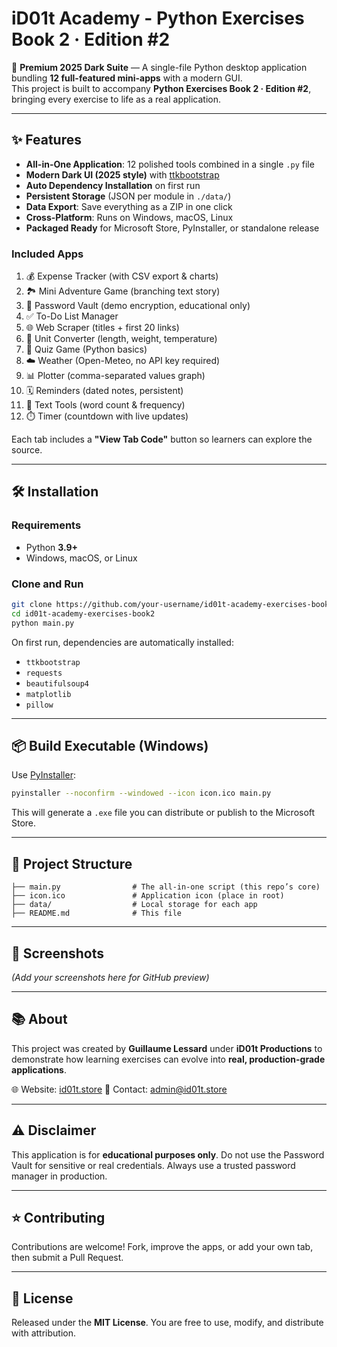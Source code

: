 # iD01t Academy - Python Exercises Book 2 · Edition #2

🚀 **Premium 2025 Dark Suite** — A single-file Python desktop application bundling **12 full-featured mini-apps** with a modern GUI.  
This project is built to accompany **Python Exercises Book 2 · Edition #2**, bringing every exercise to life as a real application.

---

## ✨ Features

- **All-in-One Application**: 12 polished tools combined in a single `.py` file
- **Modern Dark UI (2025 style)** with [ttkbootstrap](https://github.com/israel-dryer/ttkbootstrap)  
- **Auto Dependency Installation** on first run  
- **Persistent Storage** (JSON per module in `./data/`)  
- **Data Export**: Save everything as a ZIP in one click  
- **Cross-Platform**: Runs on Windows, macOS, Linux  
- **Packaged Ready** for Microsoft Store, PyInstaller, or standalone release  

### Included Apps
1. 💰 Expense Tracker (with CSV export & charts)  
2. 🏞️ Mini Adventure Game (branching text story)  
3. 🔐 Password Vault (demo encryption, educational only)  
4. ✅ To-Do List Manager  
5. 🌐 Web Scraper (titles + first 20 links)  
6. 📏 Unit Converter (length, weight, temperature)  
7. 🎯 Quiz Game (Python basics)  
8. ☁️ Weather (Open-Meteo, no API key required)  
9. 📊 Plotter (comma-separated values graph)  
10. 🗓️ Reminders (dated notes, persistent)  
11. 📝 Text Tools (word count & frequency)  
12. ⏱️ Timer (countdown with live updates)  

Each tab includes a **"View Tab Code"** button so learners can explore the source.

---

## 🛠️ Installation

### Requirements
- Python **3.9+**
- Windows, macOS, or Linux

### Clone and Run
```bash
git clone https://github.com/your-username/id01t-academy-exercises-book2.git
cd id01t-academy-exercises-book2
python main.py
````

On first run, dependencies are automatically installed:

* `ttkbootstrap`
* `requests`
* `beautifulsoup4`
* `matplotlib`
* `pillow`

---

## 📦 Build Executable (Windows)

Use [PyInstaller](https://pyinstaller.org/):

```bash
pyinstaller --noconfirm --windowed --icon icon.ico main.py
```

This will generate a `.exe` file you can distribute or publish to the Microsoft Store.

---

## 📁 Project Structure

```
├── main.py                # The all-in-one script (this repo’s core)
├── icon.ico               # Application icon (place in root)
├── data/                  # Local storage for each app
├── README.md              # This file
```

---

## 🎨 Screenshots

*(Add your screenshots here for GitHub preview)*

---

## 📚 About

This project was created by **Guillaume Lessard** under **iD01t Productions**
to demonstrate how learning exercises can evolve into **real, production-grade applications**.

🌐 Website: [id01t.store](https://id01t.store)
📧 Contact: [admin@id01t.store](mailto:admin@id01t.store)

---

## ⚠️ Disclaimer

This application is for **educational purposes only**.
Do not use the Password Vault for sensitive or real credentials. Always use a trusted password manager in production.

---

## ⭐ Contributing

Contributions are welcome!
Fork, improve the apps, or add your own tab, then submit a Pull Request.

---

## 📜 License

Released under the **MIT License**.
You are free to use, modify, and distribute with attribution.

```

